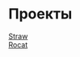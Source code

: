 # Проекты

[Straw](https://bacugniano.github.io/straw/ "Straw")  
[Rocat](https://bacugniano.github.io/rocat/ "Rocat")